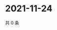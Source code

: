 # 2021-11-24

共 0 条

<!-- BEGIN WEIBO -->
<!-- 最后更新时间 Wed Nov 24 2021 03:10:30 GMT+0800 (China Standard Time) -->

<!-- END WEIBO -->
